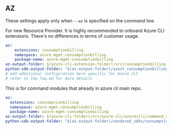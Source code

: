 ## AZ

These settings apply only when `--az` is specified on the command line.

For new Resource Provider. It is highly recommended to onboard Azure CLI extensions. There's no differences in terms of customer usage. 

``` yaml $(az) && $(target-mode) != 'core'
az:
    extensions: consumptionbilling
    namespace: azure.mgmt.consumptionbilling
    package-name: azure-mgmt-consumptionbilling
az-output-folder: $(azure-cli-extension-folder)/src/consumptionbilling
python-sdk-output-folder: "$(az-output-folder)/azext_consumptionbilling/vendored_sdks/consumptionbilling"
# add additional configuration here specific for Azure CLI
# refer to the faq.md for more details
```



This is for command modules that already in azure cli main repo. 
``` yaml $(az) && $(target-mode) == 'core'
az:
  extensions: consumptionbilling
  namespace: azure.mgmt.consumptionbilling
  package-name: azure-mgmt-consumptionbilling
az-output-folder: $(azure-cli-folder)/src/azure-cli/azure/cli/command_modules/consumptionbilling
python-sdk-output-folder: "$(az-output-folder)/vendored_sdks/consumptionbilling"
``` 